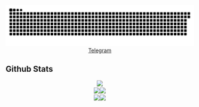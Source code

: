 <img alighn="center" src="https://github.com/Catsker/Catsker/blob/output/github-contribution-grid-snake.svg">

<div align="center">
<a href="https://t.me/Catsker" target="_blank">
Telegram
</a> 
</div>  

## Github Stats  
<div align="center"><img src="http://github-profile-summary-cards.vercel.app/api/cards/profile-details?username=Catsker"></div>
<div align="center"><img src="http://github-profile-summary-cards.vercel.app/api/cards/repos-per-language?username=Catsker"><img src="http://github-profile-summary-cards.vercel.app/api/cards/most-commit-language?username=Catsker"></div>
<div align="center"><img src="http://github-profile-summary-cards.vercel.app/api/cards/stats?username=Catsker"><img src="http://github-profile-summary-cards.vercel.app/api/cards/productive-time?username=Catsker&utcOffset=8"></div>


<br/>